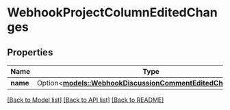 # WebhookProjectColumnEditedChanges

## Properties

Name | Type | Description | Notes
------------ | ------------- | ------------- | -------------
**name** | Option<[**models::WebhookDiscussionCommentEditedChangesBody**](webhook_discussion_comment_edited_changes_body.md)> |  | [optional]

[[Back to Model list]](../README.md#documentation-for-models) [[Back to API list]](../README.md#documentation-for-api-endpoints) [[Back to README]](../README.md)


